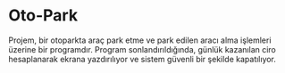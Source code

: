 # Oto-Park
Projem, bir otoparkta araç park etme ve park edilen aracı alma işlemleri üzerine bir programdır. Program sonlandırıldığında, günlük kazanılan ciro hesaplanarak ekrana yazdırılıyor ve sistem güvenli bir şekilde kapatılıyor.
